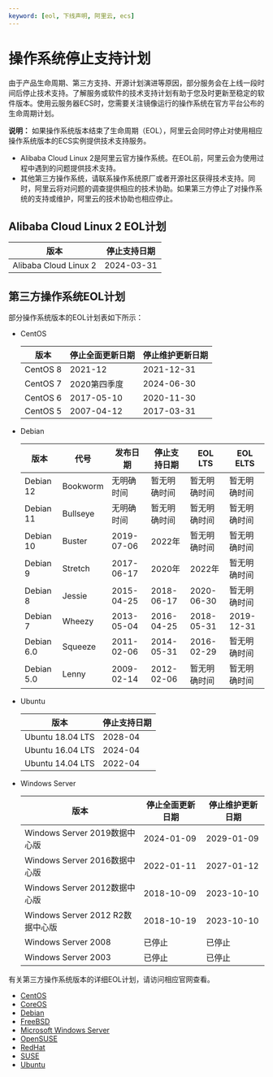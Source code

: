 ```yaml
---
keyword: [eol, 下线声明, 阿里云, ecs]
---
```


# 操作系统停止支持计划

由于产品生命周期、第三方支持、开源计划演进等原因，部分服务会在上线一段时间后停止技术支持。了解服务或软件的技术支持计划有助于您及时更新至稳定的软件版本。使用云服务器ECS时，您需要关注镜像运行的操作系统在官方平台公布的生命周期计划。

**说明：** 如果操作系统版本结束了生命周期（EOL），阿里云会同时停止对使用相应操作系统版本的ECS实例提供技术支持服务。

-   Alibaba Cloud Linux 2是阿里云官方操作系统。在EOL前，阿里云会为使用过程中遇到的问题提供技术支持。
-   其他第三方操作系统，请联系操作系统原厂或者开源社区获得技术支持。同时，阿里云将对问题的调查提供相应的技术协助。如果第三方停止了对操作系统的支持或维护，阿里云的技术协助也相应停止。

## Alibaba Cloud Linux 2 EOL计划

|版本|停止支持日期|
|--|------|
|Alibaba Cloud Linux 2|2024-03-31|

## 第三方操作系统EOL计划

部分操作系统版本的EOL计划表如下所示：

-   CentOS

    |版本|停止全面更新日期|停止维护更新日期|
    |--|--------|--------|
    |CentOS 8|2021-12|2021-12-31|
    |CentOS 7|2020第四季度|2024-06-30|
    |CentOS 6|2017-05-10|2020-11-30|
    |CentOS 5|2007-04-12|2017-03-31|

-   Debian

    |版本|代号|发布日期|停止支持日期|EOL LTS|EOL ELTS|
    |--|--|----|------|-------|--------|
    |Debian 12|Bookworm|无明确时间|暂无明确时间|暂无明确时间|暂无明确时间|
    |Debian 11|Bullseye|无明确时间|暂无明确时间|暂无明确时间|暂无明确时间|
    |Debian 10|Buster|2019-07-06|2022年|暂无明确时间|暂无明确时间|
    |Debian 9|Stretch|2017-06-17|2020年|2022年|暂无明确时间|
    |Debian 8|Jessie|2015-04-25|2018-06-17|2020-06-30|暂无明确时间|
    |Debian 7|Wheezy|2013-05-04|2016-04-25|2018-05-31|2019-12-31|
    |Debian 6.0|Squeeze|2011-02-06|2014-05-31|2016-02-29|暂无明确时间|
    |Debian 5.0|Lenny|2009-02-14|2012-02-06|暂无明确时间|暂无明确时间|

-   Ubuntu

    |版本|停止支持日期|
    |--|------|
    |Ubuntu 18.04 LTS|2028-04|
    |Ubuntu 16.04 LTS|2024-04|
    |Ubuntu 14.04 LTS|2022-04|

-   Windows Server

    |版本|停止全面更新日期|停止维护更新日期|
    |--|--------|--------|
    |Windows Server 2019数据中心版|2024-01-09|2029-01-09|
    |Windows Server 2016数据中心版|2022-01-11|2027-01-12|
    |Windows Server 2012数据中心版|2018-10-09|2023-10-10|
    |Windows Server 2012 R2数据中心版|2018-10-19|2023-10-10|
    |Windows Server 2008|已停止|已停止|
    |Windows Server 2003|已停止|已停止|


有关第三方操作系统版本的详细EOL计划，请访问相应官网查看。

-   [CentOS](https://wiki.centos.org/About/Product)
-   [CoreOS](https://coreos.com/os/eol/)
-   [Debian](https://wiki.debian.org/DebianReleases)
-   [FreeBSD](https://www.freebsd.org/releases/)
-   [Microsoft Windows Server](https://support.microsoft.com/en-us/lifecycle/search?alpha=Windows%20Server)
-   [OpenSUSE](https://en.opensuse.org/Lifetime)
-   [RedHat](https://access.redhat.com/support/policy/updates/errata)
-   [SUSE](https://www.suse.com/lifecycle/)
-   [Ubuntu](https://wiki.ubuntu.com/Releases)

